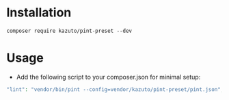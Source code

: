 # Installation
`composer require kazuto/pint-preset --dev`

# Usage
- Add the following script to your composer.json for minimal setup:
```php
"lint": "vendor/bin/pint --config=vendor/kazuto/pint-preset/pint.json",
```
